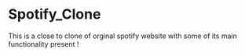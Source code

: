 # Spotify_Clone
This is a close to clone of orginal spotify website with some of its main functionality present !
